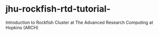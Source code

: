 # jhu-rockfish-rtd-tutorial-
 Introduction to Rockfish Cluster at The Advanced Research Computing at Hopkins (ARCH)
